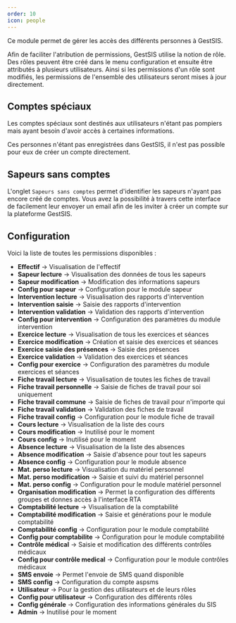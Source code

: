 ```yaml
---
order: 10
icon: people
---
```


Ce module permet de gérer les accès des différents personnes à GestSIS.

Afin de faciliter l'atribution de permissions, GestSIS utilise la notion de rôle.
Des rôles peuvent être créé dans le menu configuration et ensuite être attributés à plusieurs utilisateurs.
Ainsi si les permissions d'un rôle sont modifiés, les permissions de l'ensemble des utilisateurs seront mises à jour directement.

## Comptes spéciaux

Les comptes spéciaux sont destinés aux utilisateurs n'étant pas pompiers mais ayant besoin d'avoir accès à certaines informations.

Ces personnes n'étant pas enregistrées dans GestSIS, il n'est pas possible pour eux de créer un compte directement.

<!-- TODO: Expliquer comment créer un compte pour personne externe -->

## Sapeurs sans comptes

L'onglet `Sapeurs sans comptes` permet d'identifier les sapeurs n'ayant pas encore créé de comptes.
Vous avez la possibilité à travers cette interface de facilement leur envoyer un email afin de les inviter à créer un compte sur la plateforme GestSIS.

## Configuration

Voici la liste de toutes les permissions disponibles :

- **Effectif** -> Visualisation de l'effectif
- **Sapeur lecture** -> Visualisation des données de tous les sapeurs
- **Sapeur modification** -> Modification des informations sapeurs
- **Config pour sapeur** -> Configuration pour le module sapeur
- **Intervention lecture** -> Visualisation des rapports d'intervention
- **Intervention saisie** -> Saisie des rapports d'intervention
- **Intervention validation** -> Validation des rapports d'intervention
- **Config pour intervention** -> Configuration des paramètres du module intervention
- **Exercice lecture** -> Visualisation de tous les exercices et séances
- **Exercice modification** -> Création et saisie des exercices et séances
- **Exercice saisie des présences** -> Saisie des présences
- **Exercice validation** -> Validation des exercices et séances
- **Config pour exercice** -> Configuration des paramètres du module exercices et séances
- **Fiche travail lecture** -> Visualisation de toutes les fiches de travail
- **Fiche travail personnelle** -> Saisie de fiches de travail pour soi uniquement
- **Fiche travail commune** -> Saisie de fiches de travail pour n'importe qui
- **Fiche travail validation** -> Validation des fiches de travail
- **Fiche travail config** -> Configuration pour le module fiche de travail
- **Cours lecture** -> Visualisation de la liste des cours
- **Cours modification** -> Inutilisé pour le moment
- **Cours config** -> Inutilisé pour le moment
- **Absence lecture** -> Visualisation de la liste des absences
- **Absence modification** -> Saisie d'absence pour tout les sapeurs
- **Absence config** -> Configuration pour le module absence
- **Mat. perso lecture** -> Visualisation du matériel personnel
- **Mat. perso modification** -> Saisie et suivi du matériel personnel
- **Mat. perso config** -> Configuration pour le module matériel personnel
- **Organisation modification** -> Permet la configuration des différents groupes et donnes accès à l'interface RTA
- **Comptabilité lecture** -> Visualisation de la comptabilité
- **Comptabilité modification** -> Saisie et générations pour le module comptabilité
- **Comptabilité config** -> Configuration pour le module comptabilité
- **Config pour comptabilite** -> Configuration pour le module comptabilité
- **Contrôle médical** -> Saisie et modification des différents contrôles médicaux
- **Config pour contrôle medical** -> Configuration pour le module contrôles médicaux
- **SMS envoie** -> Permet l'envoie de SMS quand disponible
- **SMS config** -> Configuration du compte aspsms
- **Utilisateur** -> Pour la gestion des utilisateurs et de leurs rôles
- **Config pour utilisateur** -> Configuration des différents rôles
- **Config générale** -> Configuration des informations générales du SIS
- **Admin** -> Inutilisé pour le moment

<!-- **TODO: Lister et expliquer l'ensemble des permissions -->
